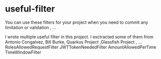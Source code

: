 # useful-filter
You can use these filters for your project when you need to commit any limitation or validation , ...

I wrote multiple useful filter in this project. I exctracted some of them from Antonio Congalvez, Bill Burke, Quarkus Project ,Glassfish Project , ...
RolesAllowedRequestFilter
JWTTokenNeededFilter
AmountAllowedPerTime
TimeWindowFilter
